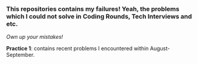 ### This repositories contains my failures! Yeah, the problems which I could not solve in Coding Rounds, Tech Interviews and etc. 
_Own up your mistakes!_

**Practice 1**: contains recent problems I encountered within August-September.
